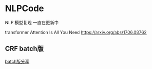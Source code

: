# NLPCode

NLP 模型复现 一直在更新中

transformer
Attention Is All You Need https://arxiv.org/abs/1706.03762


## CRF batch版

[batch版分享](https://blog.csdn.net/jokerxsy/article/details/107700268)

